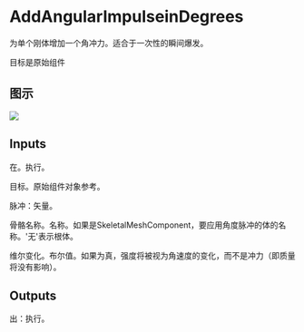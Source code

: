 # AddAngularImpulseinDegrees

为单个刚体增加一个角冲力。适合于一次性的瞬间爆发。

目标是原始组件

## 图示

![]($-20221218-20203218.png)

## Inputs

在。执行。

目标。原始组件对象参考。

脉冲：矢量。

骨骼名称。名称。如果是SkeletalMeshComponent，要应用角度脉冲的体的名称。'无'表示根体。

维尔变化。布尔值。如果为真，强度将被视为角速度的变化，而不是冲力（即质量将没有影响）。  

## Outputs

出：执行。
